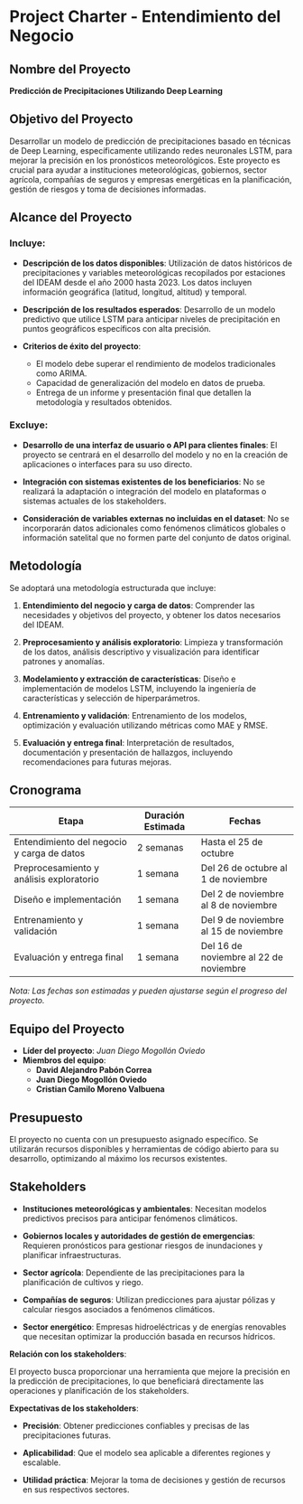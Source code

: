 # Project Charter - Entendimiento del Negocio

## Nombre del Proyecto

**Predicción de Precipitaciones Utilizando Deep Learning**

## Objetivo del Proyecto

Desarrollar un modelo de predicción de precipitaciones basado en técnicas de Deep Learning, específicamente utilizando redes neuronales LSTM, para mejorar la precisión en los pronósticos meteorológicos. Este proyecto es crucial para ayudar a instituciones meteorológicas, gobiernos, sector agrícola, compañías de seguros y empresas energéticas en la planificación, gestión de riesgos y toma de decisiones informadas.

## Alcance del Proyecto

### Incluye:

- **Descripción de los datos disponibles**: Utilización de datos históricos de precipitaciones y variables meteorológicas recopilados por estaciones del IDEAM desde el año 2000 hasta 2023. Los datos incluyen información geográfica (latitud, longitud, altitud) y temporal.

- **Descripción de los resultados esperados**: Desarrollo de un modelo predictivo que utilice LSTM para anticipar niveles de precipitación en puntos geográficos específicos con alta precisión.

- **Criterios de éxito del proyecto**:
  - El modelo debe superar el rendimiento de modelos tradicionales como ARIMA.
  - Capacidad de generalización del modelo en datos de prueba.
  - Entrega de un informe y presentación final que detallen la metodología y resultados obtenidos.

### Excluye:

- **Desarrollo de una interfaz de usuario o API para clientes finales**: El proyecto se centrará en el desarrollo del modelo y no en la creación de aplicaciones o interfaces para su uso directo.

- **Integración con sistemas existentes de los beneficiarios**: No se realizará la adaptación o integración del modelo en plataformas o sistemas actuales de los stakeholders.

- **Consideración de variables externas no incluidas en el dataset**: No se incorporarán datos adicionales como fenómenos climáticos globales o información satelital que no formen parte del conjunto de datos original.

## Metodología

Se adoptará una metodología estructurada que incluye:

1. **Entendimiento del negocio y carga de datos**: Comprender las necesidades y objetivos del proyecto, y obtener los datos necesarios del IDEAM.

2. **Preprocesamiento y análisis exploratorio**: Limpieza y transformación de los datos, análisis descriptivo y visualización para identificar patrones y anomalías.

3. **Modelamiento y extracción de características**: Diseño e implementación de modelos LSTM, incluyendo la ingeniería de características y selección de hiperparámetros.

4. **Entrenamiento y validación**: Entrenamiento de los modelos, optimización y evaluación utilizando métricas como MAE y RMSE.

5. **Evaluación y entrega final**: Interpretación de resultados, documentación y presentación de hallazgos, incluyendo recomendaciones para futuras mejoras.

## Cronograma

| Etapa                                         | Duración Estimada | Fechas                             |
|-----------------------------------------------|-------------------|------------------------------------|
| Entendimiento del negocio y carga de datos    | 2 semanas         | Hasta el 25 de octubre             |
| Preprocesamiento y análisis exploratorio      | 1 semana          | Del 26 de octubre al 1 de noviembre |
| Diseño e implementación                       | 1 semana          | Del 2 de noviembre al 8 de noviembre|
| Entrenamiento y validación                    | 1 semana          | Del 9 de noviembre al 15 de noviembre|
| Evaluación y entrega final                    | 1 semana          | Del 16 de noviembre al 22 de noviembre|

*Nota: Las fechas son estimadas y pueden ajustarse según el progreso del proyecto.*

## Equipo del Proyecto

- **Líder del proyecto**: *Juan Diego Mogollón Oviedo*
- **Miembros del equipo**:
  - **David Alejandro Pabón Correa**
  - **Juan Diego Mogollón Oviedo**
  - **Cristian Camilo Moreno Valbuena**

## Presupuesto

El proyecto no cuenta con un presupuesto asignado específico. Se utilizarán recursos disponibles y herramientas de código abierto para su desarrollo, optimizando al máximo los recursos existentes.

## Stakeholders

- **Instituciones meteorológicas y ambientales**: Necesitan modelos predictivos precisos para anticipar fenómenos climáticos.

- **Gobiernos locales y autoridades de gestión de emergencias**: Requieren pronósticos para gestionar riesgos de inundaciones y planificar infraestructuras.

- **Sector agrícola**: Dependiente de las precipitaciones para la planificación de cultivos y riego.

- **Compañías de seguros**: Utilizan predicciones para ajustar pólizas y calcular riesgos asociados a fenómenos climáticos.

- **Sector energético**: Empresas hidroeléctricas y de energías renovables que necesitan optimizar la producción basada en recursos hídricos.

**Relación con los stakeholders**:

El proyecto busca proporcionar una herramienta que mejore la precisión en la predicción de precipitaciones, lo que beneficiará directamente las operaciones y planificación de los stakeholders.

**Expectativas de los stakeholders**:

- **Precisión**: Obtener predicciones confiables y precisas de las precipitaciones futuras.

- **Aplicabilidad**: Que el modelo sea aplicable a diferentes regiones y escalable.

- **Utilidad práctica**: Mejorar la toma de decisiones y gestión de recursos en sus respectivos sectores.

